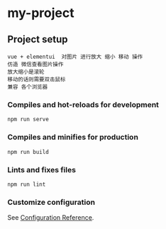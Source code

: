 # my-project

## Project setup
```
vue + elementui  对图片 进行放大 缩小 移动 操作 
仿造 微信查看图片操作
放大缩小是滚轮
移动的话则需要双击鼠标 
兼容 各个浏览器
```

### Compiles and hot-reloads for development
```
npm run serve
```

### Compiles and minifies for production
```
npm run build
```

### Lints and fixes files
```
npm run lint
```

### Customize configuration
See [Configuration Reference](https://cli.vuejs.org/config/).
